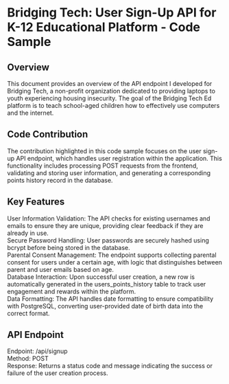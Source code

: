 # Bridging Tech: User Sign-Up API for K-12 Educational Platform - Code Sample

## Overview
This document provides an overview of the API endpoint I developed for Bridging Tech, a non-profit organization dedicated to providing laptops to youth experiencing housing insecurity. The goal of the Bridging Tech Ed platform is to teach school-aged children how to effectively use computers and the internet.

## Code Contribution
The contribution highlighted in this code sample focuses on the user sign-up API endpoint, which handles user registration within the application. This functionality includes processing POST requests from the frontend, validating and storing user information, and generating a corresponding points history record in the database.

## Key Features
User Information Validation: The API checks for existing usernames and emails to ensure they are unique, providing clear feedback if they are already in use. <br>
Secure Password Handling: User passwords are securely hashed using bcrypt before being stored in the database. <br>
Parental Consent Management: The endpoint supports collecting parental consent for users under a certain age, with logic that distinguishes between parent and user emails based on age. <br>
Database Interaction: Upon successful user creation, a new row is automatically generated in the users_points_history table to track user engagement and rewards within the platform. <br>
Data Formatting: The API handles date formatting to ensure compatibility with PostgreSQL, converting user-provided date of birth data into the correct format.

## API Endpoint
Endpoint: /api/signup <br>
Method: POST <br>
Response: Returns a status code and message indicating the success or failure of the user creation process.
